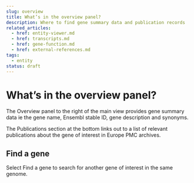 ```yaml
---
slug: overview
title: What’s in the overview panel?
description: Where to find gene summary data and publication records
related_articles:
  - href: entity-viewer.md
  - href: transcripts.md
  - href: gene-function.md
  - href: external-references.md
tags:
  - entity
status: draft
---
```


# What’s in the overview panel?

The Overview panel to the right of the main view provides gene summary data ie the gene name, Ensembl stable ID, gene description and synonyms.

The Publications section at the bottom links out to a list of relevant publications about the gene of interest in Europe PMC archives.

## Find a gene

Select Find a gene to search for another gene of interest in the same genome.
